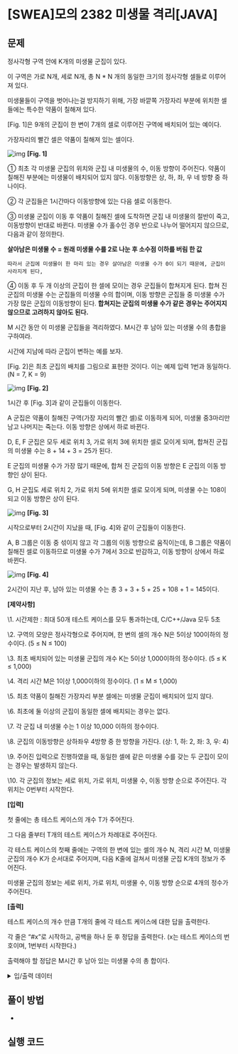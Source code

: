 # [SWEA]모의 2382 미생물 격리[JAVA]

## 문제

정사각형 구역 안에 K개의 미생물 군집이 있다.

이 구역은 가로 N개, 세로 N개, 총 N * N 개의 동일한 크기의 정사각형 셀들로 이루어져 있다.

미생물들이 구역을 벗어나는걸 방지하기 위해, 가장 바깥쪽 가장자리 부분에 위치한 셀들에는 특수한 약품이 칠해져 있다.

[Fig. 1]은 9개의 군집이 한 변이 7개의 셀로 이루어진 구역에 배치되어 있는 예이다.

가장자리의 빨간 셀은 약품이 칠해져 있는 셀이다.

![img](https://swexpertacademy.com/main/common/fileDownload.do?downloadType=CKEditorImages&fileId=AV599Ik6AH8DFAVl)
**[Fig. 1]**

 

  ① 최초 각 미생물 군집의 위치와 군집 내 미생물의 수, 이동 방향이 주어진다. 약품이 칠해진 부분에는 미생물이 배치되어 있지 않다. 이동방향은 상, 하, 좌, 우 네 방향 중 하나이다.

  ② 각 군집들은 1시간마다 이동방향에 있는 다음 셀로 이동한다.

  ③ 미생물 군집이 이동 후 약품이 칠해진 셀에 도착하면 군집 내 미생물의 절반이 죽고, 이동방향이 반대로 바뀐다. 
    미생물 수가 홀수인 경우 반으로 나누어 떨어지지 않으므로, 다음과 같이 정의한다.
    

**살아남은 미생물 수 = 원래 미생물 수를 2로 나눈 후 소수점 이하를 버림 한 값**


    따라서 군집에 미생물이 한 마리 있는 경우 살아남은 미생물 수가 0이 되기 때문에, 군집이 사라지게 된다,

  ④ 이동 후 두 개 이상의 군집이 한 셀에 모이는 경우 군집들이 합쳐지게 된다. 
    합쳐 진 군집의 미생물 수는 군집들의 미생물 수의 합이며, 이동 방향은 군집들 중 미생물 수가 가장 많은 군집의 이동방향이 된다. 
    **합쳐지는 군집의 미생물 수가 같은 경우는 주어지지 않으므로 고려하지 않아도 된다.**


M 시간 동안 이 미생물 군집들을 격리하였다. M시간 후 남아 있는 미생물 수의 총합을 구하여라.

시간에 지남에 따라 군집이 변하는 예를 보자.

[Fig. 2]은 최초 군집의 배치를 그림으로 표현한 것이다. 이는 예제 입력 1번과 동일하다. (N = 7, K = 9)


![img](https://swexpertacademy.com/main/common/fileDownload.do?downloadType=CKEditorImages&fileId=AV59-UbaAIIDFAVl)
**[Fig. 2]**


1시간 후 [Fig. 3]과 같이 군집들이 이동한다.

A 군집은 약품이 칠해진 구역(가장 자리의 빨간 셀)로 이동하게 되어, 미생물 중3마리만 남고 나머지는 죽는다. 이동 방향은 상에서 하로 바뀐다.

D, E, F 군집은 모두 세로 위치 3, 가로 위치 3에 위치한 셀로 모이게 되며, 합쳐진 군집의 미생물 수는 8 + 14 + 3 = 25가 된다.

E 군집의 미생물 수가 가장 많기 때문에, 합쳐 진 군집의 이동 방향은 E 군집의 이동 방향인 상이 된다.

G, H 군집도 세로 위치 2, 가로 위치 5에 위치한 셀로 모이게 되며, 미생물 수는 108이 되고 이동 방향은 상이 된다.

 

![img](https://swexpertacademy.com/main/common/fileDownload.do?downloadType=CKEditorImages&fileId=AV59-iS6AIUDFAVl)
**[Fig. 3]**



시작으로부터 2시간이 지났을 때, [Fig. 4]와 같이 군집들이 이동한다.

A, B 그룹은 이동 중 섞이지 않고 각 그룹의 이동 방향으로 움직이는데, B 그룹은 약품이 칠해진 셀로 이동하므로 미생물 수가 7에서 3으로 반감하고, 이동 방향이 상에서 하로 바뀐다.

 

![img](https://swexpertacademy.com/main/common/fileDownload.do?downloadType=CKEditorImages&fileId=AV59-wPKAI4DFAVl)
**[Fig. 4]**



2시간이 지난 후, 남아 있는 미생물 수는 총 3 + 3 + 5 + 25 + 108 + 1 = 145이다.


**[제약사항]**

\1. 시간제한 : 최대 50개 테스트 케이스를 모두 통과하는데, C/C++/Java 모두 5초

\2. 구역의 모양은 정사각형으로 주어지며, 한 변의 셀의 개수 N은 5이상 100이하의 정수이다. (5 ≤ N ≤ 100)

\3. 최초 배치되어 있는 미생물 군집의 개수 K는 5이상 1,000이하의 정수이다. (5 ≤ K ≤ 1,000)

\4. 격리 시간 M은 1이상 1,000이하의 정수이다. (1 ≤ M ≤ 1,000)

\5. 최초 약품이 칠해진 가장자리 부분 셀에는 미생물 군집이 배치되어 있지 않다.

\6. 최초에 둘 이상의 군집이 동일한 셀에 배치되는 경우는 없다.

\7. 각 군집 내 미생물 수는 1 이상 10,000 이하의 정수이다.

\8. 군집의 이동방향은 상하좌우 4방향 중 한 방향을 가진다. (상: 1, 하: 2, 좌: 3, 우: 4)

\9. 주어진 입력으로 진행하였을 때, 동일한 셀에 같은 미생물 수를 갖는 두 군집이 모이는 경우는 발생하지 않는다.

\10. 각 군집의 정보는 세로 위치, 가로 위치, 미생물 수, 이동 방향 순으로 주어진다. 각 위치는 0번부터 시작한다.


**[입력]**

첫 줄에는 총 테스트 케이스의 개수 T가 주어진다.

그 다음 줄부터 T개의 테스트 케이스가 차례대로 주어진다.

각 테스트 케이스의 첫째 줄에는 구역의 한 변에 있는 셀의 개수 N, 격리 시간 M, 미생물 군집의 개수 K가 순서대로 주어지며, 다음 K줄에 걸쳐서 미생물 군집 K개의 정보가 주어진다.

미생물 군집의 정보는 세로 위치, 가로 위치, 미생물 수, 이동 방향 순으로 4개의 정수가 주어진다.


**[출력]**

테스트 케이스의 개수 만큼 T개의 줄에 각 테스트 케이스에 대한 답을 출력한다.

각 줄은 “#x”로 시작하고, 공백을 하나 둔 후 정답을 출력한다. (x는 테스트 케이스의 번호이며, 1번부터 시작한다.)

출력해야 할 정답은 M시간 후 남아 있는 미생물 수의 총 합이다.

<details>
<summary>입/출력 데이터</summary>
<div markdown="1">

| 입력                                                         | 출력                                                         |
| ------------------------------------------------------------ | ------------------------------------------------------------ |
| 10<br/>7 2 9<br/>1 1 7 1<br/>2 1 7 1<br/>5 1 5 4<br/>3 2 8 4<br/>4 3 14 1<br/>3 4 3 3<br/>1 5 8 2<br/>3 5 100 1<br/>5 5 1 1<br/>10 17 46<br/>7 5 724 2<br/>7 7 464 3<br/>2 2 827 2<br/>2 4 942 4<br/>4 5 604 4<br/>7 2 382 1<br/>6 5 895 3<br/>8 7 538 4<br/>6 1 299 4<br/>4 7 811 4<br/>3 6 664 2<br/>6 8 868 2<br/>7 6 859 2<br/>4 6 778 2<br/>5 4 842 3<br/>1 3 942 1<br/>1 1 805 3<br/>3 2 350 3<br/>2 5 623 2<br/>5 3 840 1<br/>7 1 308 4<br/>1 8 323 3<br/>2 3 82 3<br/>2 6 115 2<br/>8 3 930 1<br/>6 2 72 1<br/>2 1 290 3<br/>4 8 574 4<br/>8 5 150 3<br/>8 2 287 2<br/>2 8 909 2<br/>2 7 588 2<br/>7 3 30 3<br/>5 8 655 3<br/>3 8 537 1<br/>4 2 350 3<br/>5 6 199 1<br/>5 5 734 2<br/>3 3 788 1<br/>8 4 893 1<br/>1 4 421 4<br/>6 3 616 2<br/>1 2 556 4<br/>7 8 8 1<br/>5 2 702 2<br/>4 4 503 3<br/>10 5 28<br/>3 3 796 1<br/>7 2 798 2<br/>2 6 622 1<br/>3 5 179 3<br/>7 8 888 4<br/>5 8 634 3<br/>1 8 646 1<br/>3 7 433 4<br/>6 7 416 1<br/>2 7 651 3<br/>6 4 476 2<br/>5 6 712 4<br/>1 7 869 4<br/>6 1 789 2<br/>8 8 585 3<br/>7 6 426 1<br/>1 5 154 2<br/>1 2 692 1<br/>2 4 549 3<br/>2 1 60 2<br/>4 8 996 4<br/>8 2 437 2<br/>3 6 195 2<br/>1 3 734 4<br/>3 8 355 2<br/>1 1 945 1<br/>2 5 558 2<br/>7 7 144 2<br/>10 22 26<br/>2 2 450 4<br/>6 3 659 1<br/>5 8 24 2<br/>3 7 649 2<br/>3 2 22 3<br/>1 3 905 4<br/>7 8 625 3<br/>6 7 824 3<br/>7 3 159 1<br/>2 7 297 4<br/>7 2 270 2<br/>4 5 985 1<br/>7 1 627 2<br/>3 4 625 4<br/>8 5 972 4<br/>6 6 432 4<br/>6 8 142 1<br/>7 7 900 1<br/>4 1 974 2<br/>4 2 760 4<br/>1 4 550 2<br/>5 7 624 4<br/>4 6 694 1<br/>4 3 593 3<br/>3 1 152 4<br/>1 8 926 1<br/>10 7 15<br/>3 4 227 1<br/>4 7 109 1<br/>3 7 487 2<br/>2 3 627 2<br/>6 1 520 4<br/>7 3 596 4<br/>2 6 525 4<br/>1 5 116 3<br/>7 7 771 4<br/>4 4 520 2<br/>7 5 763 1<br/>5 4 829 3<br/>5 2 578 3<br/>6 8 200 2<br/>3 8 760 4<br/>10 24 12<br/>6 5 887 2<br/>2 3 428 1<br/>2 1 540 2<br/>8 1 356 4<br/>1 7 485 4<br/>5 1 357 3<br/>7 6 271 2<br/>6 2 22 1<br/>6 1 41 2<br/>8 2 565 2<br/>8 5 855 1<br/>6 3 734 1<br/>10 22 44<br/>2 2 963 1<br/>8 4 635 4<br/>4 1 938 4<br/>8 7 511 3<br/>6 8 825 4<br/>6 7 934 3<br/>3 7 701 4<br/>2 7 534 2<br/>5 2 705 1<br/>3 5 300 2<br/>6 2 855 4<br/>7 7 877 4<br/>1 7 443 1<br/>1 2 313 1<br/>3 3 932 2<br/>1 8 831 2<br/>1 1 90 2<br/>2 6 145 3<br/>2 3 740 4<br/>5 3 759 4<br/>1 6 181 1<br/>8 6 608 4<br/>5 6 556 2<br/>2 4 541 4<br/>2 1 174 2<br/>6 1 601 1<br/>7 5 84 4<br/>4 3 970 3<br/>8 8 503 1<br/>3 4 171 3<br/>5 7 913 4<br/>8 1 232 3<br/>7 6 539 4<br/>3 8 648 1<br/>8 2 944 2<br/>2 5 508 2<br/>5 1 87 1<br/>5 8 88 4<br/>2 8 681 2<br/>1 5 758 2<br/>3 1 690 3<br/>6 4 620 3<br/>5 4 783 1<br/>6 6 748 1<br/>10 9 38<br/>2 7 955 1<br/>7 7 25 4<br/>4 2 496 2<br/>1 4 342 1<br/>7 5 72 1<br/>3 7 429 2<br/>5 2 812 3<br/>8 6 36 2<br/>1 6 994 3<br/>1 5 838 1<br/>3 4 131 4<br/>7 2 11 2<br/>6 3 650 3<br/>7 3 353 2<br/>1 7 454 2<br/>8 3 256 4<br/>5 5 213 2<br/>6 5 80 1<br/>2 1 676 4<br/>4 6 561 3<br/>2 5 653 3<br/>3 5 923 3<br/>8 2 259 3<br/>4 4 781 2<br/>1 1 313 2<br/>3 6 938 3<br/>2 6 700 3<br/>4 1 215 2<br/>4 8 39 3<br/>5 1 954 3<br/>6 7 774 1<br/>5 8 541 4<br/>3 1 885 4<br/>7 8 867 2<br/>2 8 825 1<br/>5 6 598 3<br/>6 6 80 3<br/>8 1 405 2<br/>10 16 11<br/>5 7 87 3<br/>2 5 686 1<br/>6 7 64 2<br/>6 8 873 3<br/>5 6 762 2<br/>8 4 268 3<br/>7 3 307 4<br/>1 7 809 3<br/>5 5 293 3<br/>5 1 345 3<br/>4 1 114 4<br/>10 8 19<br/>3 1 52 4<br/>6 8 423 3<br/>7 3 498 4<br/>7 5 633 3<br/>7 7 392 3<br/>6 6 458 4<br/>3 8 830 3<br/>5 1 799 3<br/>1 1 540 3<br/>4 8 567 3<br/>1 6 897 3<br/>5 4 230 1<br/>2 6 229 3<br/>1 5 147 1<br/>4 1 754 2<br/>3 3 569 1<br/>7 8 515 4<br/>2 4 528 4<br/>2 1 962 2<br/>10 24 36<br/>6 6 923 3<br/>7 6 910 2<br/>2 1 278 2<br/>2 5 164 3<br/>8 6 505 4<br/>2 8 970 1<br/>1 1 85 2<br/>1 6 194 1<br/>5 3 572 1<br/>7 4 611 4<br/>6 2 565 4<br/>1 3 609 4<br/>1 7 74 2<br/>6 5 573 4<br/>5 1 31 3<br/>7 7 779 3<br/>7 1 391 3<br/>8 5 364 3<br/>7 8 474 1<br/>5 6 547 3<br/>2 6 195 2<br/>3 7 754 4<br/>1 8 912 1<br/>3 8 415 1<br/>5 8 434 4<br/>5 7 958 4<br/>2 7 700 3<br/>4 5 974 1<br/>4 7 376 4<br/>3 1 111 1<br/>3 6 486 1<br/>8 4 545 1<br/>5 2 237 3<br/>4 2 850 2<br/>2 4 793 2<br/>6 3 877 2<br/>20 5 30<br/>1 14 823 3<br/>6 14 595 4<br/>10 6 1310 3<br/>13 7 1487 3<br/>15 3 258 4<br/>14 15 1286 4<br/>7 7 1128 1<br/>3 10 1503 3<br/>18 8 1881 3<br/>6 17 598 3<br/>1 16 756 4<br/>18 11 1435 2<br/>12 18 1386 3<br/>4 9 48 3<br/>1 9 1840 2<br/>17 8 1599 3<br/>12 5 1328 3<br/>13 12 1794 1<br/>3 1 1432 4<br/>14 9 1497 1<br/>6 2 841 4<br/>10 9 648 1<br/>2 16 633 3<br/>12 3 1990 3<br/>12 6 578 1<br/>8 1 1487 1<br/>6 13 193 1<br/>11 10 1834 1<br/>5 16 529 2<br/>5 14 1392 4 | #1 145<br/>#2 5507<br/>#3 9709<br/>#4 2669<br/>#5 3684<br/>#6 774<br/>#7 4797<br/>#8 8786<br/>#9 1374<br/>#10 5040 |

</div>
</details>


## 풀이 방법

- 

## 실행 코드

```java

```

